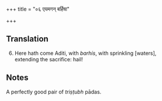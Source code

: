 +++
title = "०६ एयमगन् बर्हिषा"

+++
## Translation
6. Here hath come Aditi, with *barhís*, with sprinkling \[waters\],  
extending the sacrifice: hail!

## Notes
A perfectly good pair of *triṣṭubh* pādas.
